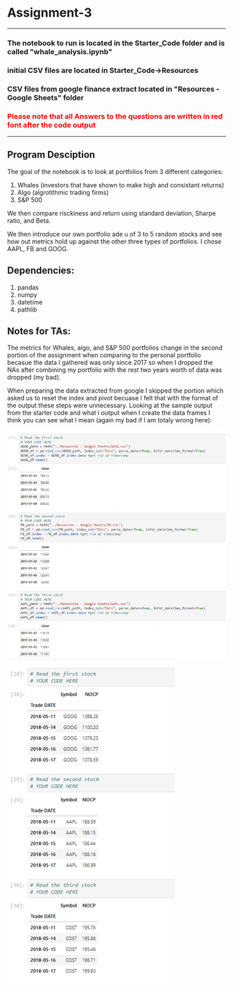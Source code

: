 # Assignment-3
***
### The notebook to run is located in the Starter_Code folder and is called "whale_analysis.ipynb"
### initial CSV files are located in Starter_Code->Resources
### CSV files from google finance extract located in "Resources - Google Sheets" folder
### <span style="color:red"> Please note that all Answers to the questions are written in red font after the code output <span>
***
## Program Desciption

The goal of the notebook is to look at portfolios from 3 different categories: 

1. Whales (investors that have shown to make high and consistant returns)
2. Algo (algrotithmic trading firms)
3. S&P 500

We then compare risckiness and return using standard deviation, Sharpe ratio, and Beta.

We then introduce our own portfolio ade u of 3 to 5 random stocks and see how out metrics hold up against the other three types of portfolios. I chose AAPL, FB and GOOG.

## Dependencies:
1. pandas
2. numpy
3. datetime
4. pathlib

## Notes for TAs:

The metrics for Whales, algo, and S&P 500 portfolios change in the second portion of the assignment when comparing to the personal portfolio becasue the data I gathered was only since 2017 so when I dropped the NAs after combining my portfolio with the rest two years worth of data was dropped (my bad).

When preparing the data extracted from google I skipped the portion which asked us to reset the index and pivot becuase I felt that with the format of the output these steps were unnecessary. Looking at the sample output from the starter code and what i output when I create the data frames I think you can see what I mean (again my bad if I am totaly wrong here):

![My code](Images/mycode.png "My Code")
![example code](Images/sampleCode.png "Example Code")